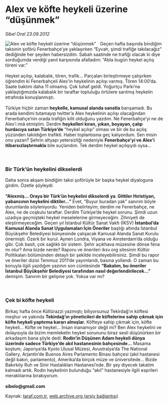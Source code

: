 # Alex ve köfte heykeli üzerine “düşünmek”

*Sibel Oral 23.09.2012*

<div class="yazi"><img align="left" alt="Alex ve köfte heykeli üzerine “düşünmek”" border="0" src="http://www.taraf.com.tr/fotoraflar/makaleler/alex-ve-kofte-heykeli-uzerine-dusunmek_975_orijinal.jpg" style="border-right-width:10px; border-color:#FFFFFF"/>Geçen hafta başında bindiğim taksinin şoförü Fenerbahçe’ye yaklaşırken “Eyvah, şimdi trafiğe takılacağız” dediğinde her şeyden habersizdim. Sabah saatinde ne trafiği olacak ki diye sorduğumda verdiği yanıt karşısında afalladım: “Abla bugün heykel açılış töreni var.”<br/><br/>Heykel açılışı, kalabalık, tören, trafik... Parçaları birleştirmeye çalışırken öğrendim ki Fenerbahçeli Alex’in heykelinin açılışı varmış. Tören 14:00’da. Saate baktım daha 11 olmamış. Çok tuhaf geldi. Yoğurtçu Parkı’na yaklaştığımızda kalabalık bir taraftar topluluğu örtülere sarılmış heykelin etrafında konuşlanmıştı.<br/><br/>Türkiye hiçbir zaman <strong>heykelle, kamusal alanda sanatla</strong> barışamadı. Bu arada kendimi tutamayıp twitter’a Alex heykelinin açılışı olacağından Fenerbahçe’nin orada trafiğin kilit olduğunu yazdım. Ne Fenerbahçe’yi ne de Alex’i imâ etmiştim. Derdim <strong>heykelleri kıran, yıkan, boyayan, çalıp hurdacıya satan Türkiye’de</strong> “heykel açılışı” olması ve bir de bu açılış yüzünden takıldığım trafikti. Haber toplantısına geç kalıyordum. Sen misin onu yazan? Şehrin altyapı yetersizliği nedeniyle <strong>Fenerbahçe’yi ve Alex’i itibarsızlaştırmakla</strong> bile suçlandım. Tek derdim heykel açılışıydı oysa...<br/><br/><br/>
<h3>Bir Türk’ün heykelini dikselerdi</h3>Daha sonra akşam bindiğim taksi şoförüyle bir başka heykel diyaloguna girdim. Özetle şöyleydi:<br/><br/><strong>“Alexmiş... Oraya bir Türk’ün heykelini dikselerdi ya. Gittiler Hıristiyan, yabancının heykelini diktiler...”</strong> Evet, “Buyur buradan yak” sanırım böyle durumlarda söyleniyordu. Yeniden belirteyim; derdim ne Fenerbahçe, ne Alex, ne de coşkulu taraftar. Derdim Türkiye’de heykel sorunu. Şimdi uzun uzadıya geçmişteki heykel meselelerine girmeyeceğim. Zihniyeti de eleştirmeyeceğim. Geçen yıl İstanbul Kültür Sanat Vakfı (İKSV) <strong>İstanbul’da Kamusal Alanda Sanat Uygulamaları İçin Öneriler</strong> başlığı altında İstanbul Büyükşehir Belediyesi bünyesinde çalışacak Kamusal Alanda Sanat Kurulu önermişti. Özerk bir kurul. Aynen Londra, Viyana ve Amsterdam’da olduğu gibi. Çok basit, çok sağlıklı bir sistem. Şehir açıkhava müzesine dönse fena mı olur? Ama bizde nerde? Raporu ve önerileri iksv.org sitesinin Kültür Politikaları bölümünden detaylı bir şekilde inceleyebilirsiniz. Şimdi bu rapor ve öneriler dizisi Temmuz 2011’de yayımlandı, basına yollandı. O zaman bu konuyla ilgili yazdığım yazının son cümlesinde <strong>“Bakalım, bu öneriler İstanbul Büyükşehir Belediyesi tarafından nasıl değerlendirilecek...”</strong> demişim. Sanırım bir gelişme yok. Yoksa var mı?<br/><br/><br/>
<h3>Çek bi köfte heykeli</h3>Birkaç hafta önce Kültürazzi yazmıştı; biliyorsunuz Tekirdağ’ın köftesi meşhur ve yakında <strong>Tekirdağ’ın yöneticileri de köftelerine sahip çıkmak için köfte heykeli yaptırma kararı almışlar.</strong> Köfteye sahip çıkmak için, köfte heykeli... Köfte ve heykel... İnsan inanamıyor değil mi? Ben Alex heykelini ve dolayısıyla da bizim memleketin heykel sorununu biraz sesli düşünürken bir arkadaşım bana şöyle dedi: <strong>Rodin’in Düşünen Adam heykeli dünya üzerinde sadece Türkiye’de akıl hastanesinin bahçesinde...</strong> Masama koştum; Japonya’da Kyoto Ulusal Müzesi, Avustralya’da The National Gallery, Arjantin’de Buenos Aires Parlamento Binası bahçesi (akıl hastanesi değil bakın, parlamento), Amerika’da birçok müze ve üniversitede... Bizde Bakırköy Ruh ve Sinir Hastalıkları Hastanesi’nde. Bir şey diyecek takatim kalmadı artık. Rodin heykelinin bulunduğu “akıl” hastanesiyle ilgili esprileri meraklılarına bırakıyorum.<br/><br/><strong>sibelo@gmail.com<br/></strong>
</div>

Kaynak: [taraf.com.tr](http://www.taraf.com.tr/sibel-oral/makale-alex-ve-kofte-heykeli-uzerine-dusunmek.htm), [web.archive.org (arşiv bağlantısı)](http://web.archive.org/web/20131107120911/http://www.taraf.com.tr/sibel-oral/makale-alex-ve-kofte-heykeli-uzerine-dusunmek.htm)
